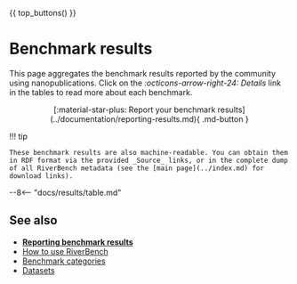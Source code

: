 {{ top_buttons() }}

# Benchmark results

This page aggregates the benchmark results reported by the community using nanopublications. Click on the _:octicons-arrow-right-24: Details_ link in the tables to read more about each benchmark.

<div style="text-align: center" markdown>[:material-star-plus: Report your benchmark results](../documentation/reporting-results.md){ .md-button }</div>

!!! tip

    These benchmark results are also machine-readable. You can obtain them in RDF format via the provided _Source_ links, or in the complete dump of all RiverBench metadata (see the [main page](../index.md) for download links).

--8<-- "docs/results/table.md"

## See also

* **[Reporting benchmark results](../documentation/reporting-results.md)**
* [How to use RiverBench](../documentation/using.md)
* [Benchmark categories](../categories/index.md)
* [Datasets](../datasets/index.md)
